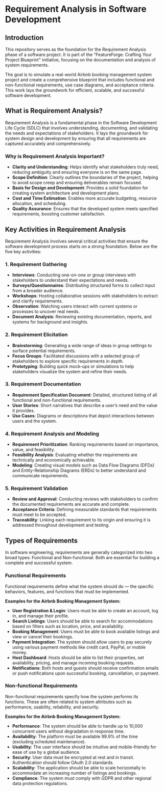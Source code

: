 # Requirement Analysis in Software Development

## Introduction

This repository serves as the foundation for the Requirement Analysis phase of a software project. It is part of the "FeatureForge: Crafting Your Project Blueprint" initiative, focusing on the documentation and analysis of system requirements.

The goal is to simulate a real-world Airbnb booking management system project and create a comprehensive blueprint that includes functional and non-functional requirements, use case diagrams, and acceptance criteria. This work lays the groundwork for efficient, scalable, and successful software development.

## What is Requirement Analysis?

Requirement Analysis is a fundamental phase in the Software Development Life Cycle (SDLC) that involves understanding, documenting, and validating the needs and expectations of stakeholders. It lays the groundwork for system design and development by ensuring that all requirements are captured accurately and comprehensively.

### Why is Requirement Analysis Important?

- **Clarity and Understanding**: Helps identify what stakeholders truly need, reducing ambiguity and ensuring everyone is on the same page.
- **Scope Definition**: Clearly outlines the boundaries of the project, helping to avoid scope creep and ensuring deliverables remain focused.
- **Basis for Design and Development**: Provides a solid foundation for creating system architecture and development plans.
- **Cost and Time Estimation**: Enables more accurate budgeting, resource allocation, and scheduling.
- **Quality Assurance**: Ensures that the developed system meets specified requirements, boosting customer satisfaction.

## Key Activities in Requirement Analysis

Requirement Analysis involves several critical activities that ensure the software development process starts on a strong foundation. Below are the five key activities:

### 1. Requirement Gathering 
- **Interviews**: Conducting one-on-one or group interviews with stakeholders to understand their expectations and needs.
- **Surveys/Questionnaires**: Distributing structured forms to collect input from a broader audience.
- **Workshops**: Hosting collaborative sessions with stakeholders to extract and clarify requirements.
- **Observation**: Watching users interact with current systems or processes to uncover real needs.
- **Document Analysis**: Reviewing existing documentation, reports, and systems for background and insights.

### 2. Requirement Elicitation 
- **Brainstorming**: Generating a wide range of ideas in group settings to surface potential requirements.
- **Focus Groups**: Facilitated discussions with a selected group of stakeholders to explore specific requirements in depth.
- **Prototyping**: Building quick mock-ups or simulations to help stakeholders visualize the system and refine their needs.

### 3. Requirement Documentation 
- **Requirement Specification Document**: Detailed, structured listing of all functional and non-functional requirements.
- **User Stories**: Short narratives that describe a user’s need and the value it provides.
- **Use Cases**: Diagrams or descriptions that depict interactions between users and the system.

### 4. Requirement Analysis and Modeling 
- **Requirement Prioritization**: Ranking requirements based on importance, value, and feasibility.
- **Feasibility Analysis**: Evaluating whether the requirements are technically and economically achievable.
- **Modeling**: Creating visual models such as Data Flow Diagrams (DFDs) and Entity-Relationship Diagrams (ERDs) to better understand and communicate requirements.

### 5. Requirement Validation 
- **Review and Approval**: Conducting reviews with stakeholders to confirm the documented requirements are accurate and complete.
- **Acceptance Criteria**: Defining measurable standards that requirements must meet to be accepted.
- **Traceability**: Linking each requirement to its origin and ensuring it is addressed throughout development and testing.

## Types of Requirements

In software engineering, requirements are generally categorized into two broad types: Functional and Non-functional. Both are essential for building a complete and successful system.

### Functional Requirements

Functional requirements define what the system should do — the specific behaviors, features, and functions that must be implemented.

**Examples for the Airbnb Booking Management System:**

- **User Registration & Login**: Users must be able to create an account, log in, and manage their profile.
- **Search Listings**: Users should be able to search for accommodations based on filters such as location, price, and availability.
- **Booking Management**: Users must be able to book available listings and view or cancel their bookings.
- **Payment Integration**: The system should allow users to pay securely using various payment methods like credit card, PayPal, or mobile money.
- **Host Dashboard**: Hosts should be able to list their properties, set availability, pricing, and manage incoming booking requests.
- **Notifications**: Both hosts and guests should receive confirmation emails or push notifications upon successful booking, cancellation, or payment.

### Non-functional Requirements

Non-functional requirements specify how the system performs its functions. These are often related to system attributes such as performance, usability, reliability, and security.

**Examples for the Airbnb Booking Management System:**

- **Performance**: The system should be able to handle up to 10,000 concurrent users without degradation in response time.
- **Availability**: The platform must be available 99.9% of the time (excluding scheduled maintenance).
- **Usability**: The user interface should be intuitive and mobile-friendly for ease of use by a global audience.
- **Security**: User data must be encrypted at rest and in transit. Authentication should follow OAuth 2.0 standards.
- **Scalability**: The application should be able to scale horizontally to accommodate an increasing number of listings and bookings.
- **Compliance**: The system must comply with GDPR and other regional data protection regulations.

